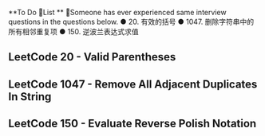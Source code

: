 **To Do 💙List ** 👺Someone has ever experienced same interview questions in the questions below.
● 20. 有效的括号
● 1047. 删除字符串中的所有相邻重复项
● 150. 逆波兰表达式求值

## LeetCode 20 - Valid Parentheses










## LeetCode 1047 - Remove All Adjacent Duplicates In String










## LeetCode 150 - Evaluate Reverse Polish Notation






